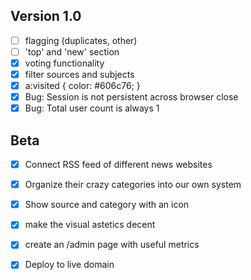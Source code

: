 ## Version 1.0

- [ ] flagging (duplicates, other)
- [ ] 'top' and 'new' section
- [x] voting functionality
- [x] filter sources and subjects
- [x] a:visited { color: #606c76; }
- [x] Bug: Session is not persistent across browser close
- [x] Bug: Total user count is always 1

## Beta

- [x] Connect RSS feed of different news websites
- [x] Organize their crazy categories into our own system
- [x] Show source and category with an icon
- [x] make the visual astetics decent
- [x] create an /admin page with useful metrics
- [x] Deploy to live domain

